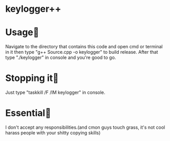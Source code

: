 # keylogger++

# Usage🗿
Navigate to the directory that contains this code and open cmd or terminal in it then type "g++ Source.cpp -o keylogger" to build release. After that type "./keylogger" in console and you're good to go.

# Stopping it🗿
Just type "taskkill /F /IM keylogger" in console.

# Essential🗿
I don't accept any responsibilities.(and cmon guys touch grass, it's not cool harass people with your shitty copying skills)

